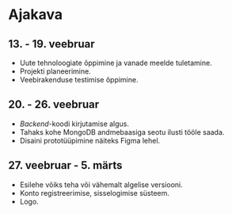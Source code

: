# Ajakava
## 13. - 19. veebruar
- Uute tehnoloogiate õppimine ja vanade meelde tuletamine.
- Projekti planeerimine.
- Veebirakenduse testimise õppimine.
## 20. - 26. veebruar
- *Backend*-koodi kirjutamise algus.
- Tahaks kohe MongoDB andmebaasiga seotu ilusti tööle saada.
- Disaini prototüüpimine näiteks Figma lehel.
## 27. veebruar - 5. märts
- Esilehe võiks teha või vähemalt algelise versiooni.
- Konto registreerimise, sisselogimise süsteem.
- Logo.